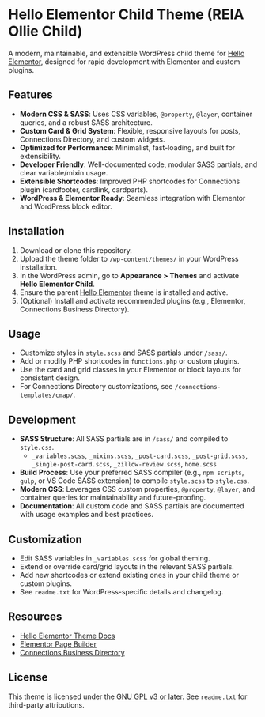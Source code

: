 # Hello Elementor Child Theme (REIA Ollie Child)

A modern, maintainable, and extensible WordPress child theme for [Hello Elementor](https://wordpress.org/themes/hello-elementor/), designed for rapid development with Elementor and custom plugins.

## Features

- **Modern CSS & SASS**: Uses CSS variables, `@property`, `@layer`, container queries, and a robust SASS architecture.
- **Custom Card & Grid System**: Flexible, responsive layouts for posts, Connections Directory, and custom widgets.
- **Optimized for Performance**: Minimalist, fast-loading, and built for extensibility.
- **Developer Friendly**: Well-documented code, modular SASS partials, and clear variable/mixin usage.
- **Extensible Shortcodes**: Improved PHP shortcodes for Connections plugin (cardfooter, cardlink, cardparts).
- **WordPress & Elementor Ready**: Seamless integration with Elementor and WordPress block editor.

## Installation

1. Download or clone this repository.
2. Upload the theme folder to `/wp-content/themes/` in your WordPress installation.
3. In the WordPress admin, go to **Appearance > Themes** and activate **Hello Elementor Child**.
4. Ensure the parent [Hello Elementor](https://wordpress.org/themes/hello-elementor/) theme is installed and active.
5. (Optional) Install and activate recommended plugins (e.g., Elementor, Connections Business Directory).

## Usage

- Customize styles in `style.scss` and SASS partials under `/sass/`.
- Add or modify PHP shortcodes in `functions.php` or custom plugins.
- Use the card and grid classes in your Elementor or block layouts for consistent design.
- For Connections Directory customizations, see `/connections-templates/cmap/`.

## Development

- **SASS Structure**: All SASS partials are in `/sass/` and compiled to `style.css`.
    - `_variables.scss`, `_mixins.scss`, `_post-card.scss`, `_post-grid.scss`, `_single-post-card.scss`, `_zillow-review.scss`, `home.scss`
- **Build Process**: Use your preferred SASS compiler (e.g., `npm scripts`, `gulp`, or VS Code SASS extension) to compile `style.scss` to `style.css`.
- **Modern CSS**: Leverages CSS custom properties, `@property`, `@layer`, and container queries for maintainability and future-proofing.
- **Documentation**: All custom code and SASS partials are documented with usage examples and best practices.

## Customization

- Edit SASS variables in `_variables.scss` for global theming.
- Extend or override card/grid layouts in the relevant SASS partials.
- Add new shortcodes or extend existing ones in your child theme or custom plugins.
- See `readme.txt` for WordPress-specific details and changelog.

## Resources

- [Hello Elementor Theme Docs](https://developers.elementor.com/docs/hello-elementor-theme/)
- [Elementor Page Builder](https://elementor.com/)
- [Connections Business Directory](https://connections-pro.com/)

## License

This theme is licensed under the [GNU GPL v3 or later](https://www.gnu.org/licenses/gpl-3.0.html). See `readme.txt` for third-party attributions.
